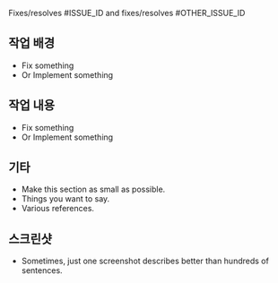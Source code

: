 Fixes/resolves #ISSUE_ID and fixes/resolves #OTHER_ISSUE_ID

## 작업 배경
- Fix something
- Or Implement something

## 작업 내용
- Fix something
- Or Implement something

## 기타
- Make this section as small as possible.
- Things you want to say.
- Various references.

## 스크린샷
- Sometimes, just one screenshot describes better than hundreds of sentences.
